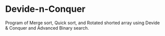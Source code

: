 # Devide-n-Conquer
Program of Merge sort, Quick sort, and Rotated shorted array using Devide &amp; Conquer and Advanced Binary search.
